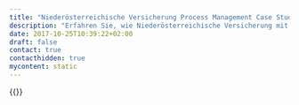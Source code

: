 ```yaml
---
title: "Niederösterreichische Versicherung Process Management Case Study | Camunda BPM"
description: "Erfahren Sie, wie Niederösterreichische Versicherung mit Camunda die Geschäftsprozessautomatisierung organisiert und die Effizienz im Unternehmen gesteigert hat. Camunda ist der Marktführer für Workflow-Automatisierung basierend auf Java und BPMN 2.0."
date: 2017-10-25T10:39:22+02:00
draft: false
contact: true
contacthidden: true
mycontent: static
---
```

{{<case-study-single
company="Niederösterreichische Versicherung"
companydescription=""
customerquote=""
teaser=""
usecase=""
videolink=""
logo="//images.ctfassets.net/vpidbgnakfvf/INRI3MoHaJBTRmH84xS5S/cad9e5554912f2d4d6c62aa8ffacdf79/use_this_NV_solo_Offset_CMYK.png_h_250"
pdf=""
thumbnail="">}}